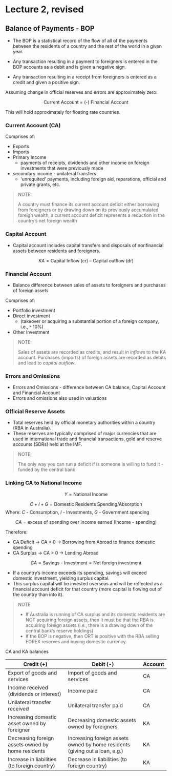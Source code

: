 # Lecture 2, revised


## Balance of Payments - BOP
- The BOP is a statistical record of the flow of all of the payments between the residents of a country and the rest of the world in a given year.

- Any transaction resulting in a payment to foreigners is entered in the BOP accounts as a debit and is given a negative sign.
- Any transaction resulting in a receipt from foreigners is entered as a credit and given a positive sign.


Assuming change in official reserves and errors are approximately zero:

$$ \text{Current Account = (-) Financial Account}$$

This will hold approximately for floating rate countries.

### Current Account (CA)
Comprises of:
- Exports
- Imports
- Primary Income
  - payments of receipts, dividends and other income on foreign investments that were previously made
- secondary income - unilateral transfers
  - 'unrequited' payments, including foreign aid, reparations, official and private grants, etc.

> NOTE:
> 
> A country must finance its current account deficit either borrowing from foreigners or by drawing down on its previously accumulated foreign wealth, a current account deficit represents a reduction in the country’s net foreign wealth

### Capital Account
- Capital account includes capital transfers and disposals of nonfinancial assets between residents and foreigners.

$$ KA = \text{Capital Inflow (cr) – Capital outflow (dr)}$$

### Financial Account
- Balance difference between sales of assets to foreigners and purchases of foreign assets

Comprises of:
- Portfolio investment
- Direct investment 
  - (takeover or acquiring a substantial portion of a foreign company, i.e., ˃ 10%)
- Other Investment

> NOTE:
> 
> Sales of assets are recorded as credits, and result in *inflows* to the KA account. Purchases (imports) of foreign assets are recorded as debits and lead to *capital outflow*.


### Errors and Omissions
- Errors and Omissions - difference between CA balance, Capital Account and Financial Account
- Errors and omissions also used in valuations

### Official Reserve Assets
- Total reserves held by official monetary authorities within a country (RBA in Australia).
- These reserves are typically comprised of major currencies that are used in international trade and financial transactions, gold and reserve accounts (SDRs) held at the IMF.

> NOTE;
>
> The only way you can run a deficit if is someone is willing to fund it - funded by the central bank


### Linking CA to National Income

$$ Y = \text{National Income}$$

$$  C + I + G = \text{Domestic Residents Spending/Absorption}$$
Where:
$C$ - Consumption, $I$ - Investments, $G$ - Government spending

$$CA = \text{excess of spending over income earned (Income - spending)}$$

Therefore:
- CA Deficit → CA < 0 → Borrowing from Abroad to finance domestic spending
- CA Surplus → CA > 0 → Lending Abroad

$$ CA = \text{Savings - Investment} = \text{Net foreign investment}$$

- If a country’s income exceeds its spending, savings will exceed domestic investment, yielding surplus capital. 
- This surplus capital will be invested overseas and will be reflected as a financial account deficit for that country (more capital is flowing out of the country than into it).

> NOTE
> 
> - If Australia is running of CA surplus and its domestic residents are NOT acquiring foreign assets, then it must be that the RBA is acquiring foreign assets (i.e., there is a drawing down of the central bank’s reserve holdings)
> - If the BOP is negative, then ORT is positive with the RBA selling FOREX reserves and buying domestic currency.


CA and KA balances

**Credit (+)** | **Debit (-)** | **Account**
| --- | --- | ---
Export of goods and services | Import of goods and services | CA
Income received (dividends or interest) | Income paid | CA
Unilateral transfer received | Unilateral transfer paid | CA
Increasing domestic asset owned by foreigner | Decreasing domestic assets owned by foreigners  | KA
Decreasing foreign assets owned by home residents | Increasing foreign assets owned by home residents (giving out a loan, e.g.) | KA
Increase in liabilities (to foreign country) | Decrease in liabilities (to foreign country) | KA
